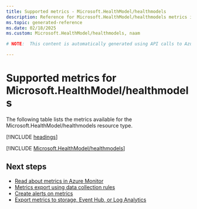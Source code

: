 ```yaml
---
title: Supported metrics - Microsoft.HealthModel/healthmodels
description: Reference for Microsoft.HealthModel/healthmodels metrics in Azure Monitor.
ms.topic: generated-reference
ms.date: 02/18/2025
ms.custom: Microsoft.HealthModel/healthmodels, naam

# NOTE:  This content is automatically generated using API calls to Azure. Any edits made on these files will be overwritten in the next run of the script. 

---
```


  
# Supported metrics for Microsoft.HealthModel/healthmodels
  
The following table lists the metrics available for the Microsoft.HealthModel/healthmodels resource type.  
  
  
[!INCLUDE [headings](~/reusable-content/ce-skilling/azure/includes/azure-monitor/reference/metrics/metrics-headings.md)]  
  
 

[!INCLUDE [Microsoft.HealthModel/healthmodels](~/reusable-content/ce-skilling/azure/includes/azure-monitor/reference/metrics/microsoft-healthmodel-healthmodels-metrics-include.md)]  



## Next steps

- [Read about metrics in Azure Monitor](/azure/azure-monitor/data-platform)
- [Metrics export using data collection rules](/azure/azure-monitor/essentials/data-collection-metrics)
- [Create alerts on metrics](/azure/azure-monitor/alerts/alerts-overview)
- [Export metrics to storage, Event Hub, or Log Analytics](/azure/azure-monitor/essentials/platform-logs-overview)
